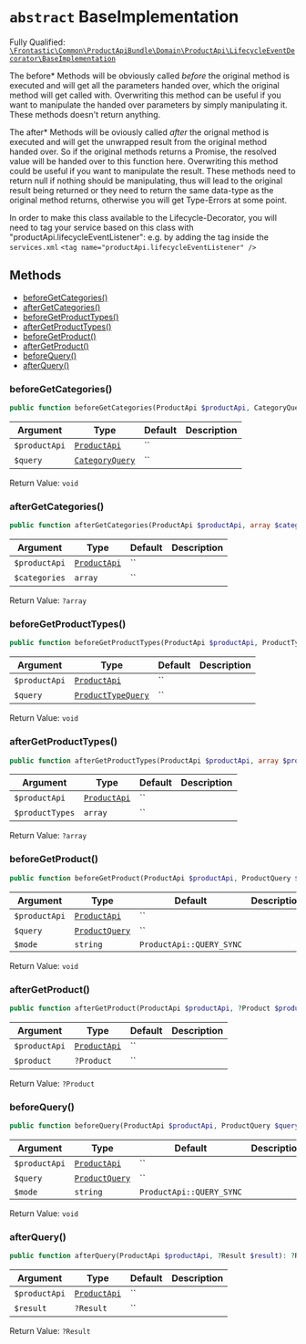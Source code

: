 # `abstract`  BaseImplementation

Fully Qualified: [`\Frontastic\Common\ProductApiBundle\Domain\ProductApi\LifecycleEventDecorator\BaseImplementation`](../../../../../../src/php/ProductApiBundle/Domain/ProductApi/LifecycleEventDecorator/BaseImplementation.php)


The before* Methods will be obviously called *before* the original method is
executed and will get all the parameters handed over, which the original
method will get called with. Overwriting this method can be useful if you want
to manipulate the handed over parameters by simply manipulating it. These
methods doesn't return anything.

The after* Methods will be oviously called *after* the orignal method is
executed and will get the unwrapped result from the original method handed
over. So if the original methods returns a Promise, the resolved value will be
handed over to this function here. Overwriting this method could be useful if
you want to manipulate the result. These methods need to return null if
nothing should be manipulating, thus will lead to the original result being
returned or they need to return the same data-type as the original method
returns, otherwise you will get Type-Errors at some point.

In order to make this class available to the Lifecycle-Decorator, you will
need to tag your service based on this class with
"productApi.lifecycleEventListener": e.g. by adding the tag inside the
`services.xml` ``` <tag name="productApi.lifecycleEventListener" /> ```

## Methods

* [beforeGetCategories()](#beforeGetCategories)
* [afterGetCategories()](#afterGetCategories)
* [beforeGetProductTypes()](#beforeGetProductTypes)
* [afterGetProductTypes()](#afterGetProductTypes)
* [beforeGetProduct()](#beforeGetProduct)
* [afterGetProduct()](#afterGetProduct)
* [beforeQuery()](#beforeQuery)
* [afterQuery()](#afterQuery)


### beforeGetCategories()


```php
public function beforeGetCategories(ProductApi $productApi, CategoryQuery $query): void
```






Argument|Type|Default|Description
--------|----|-------|-----------
`$productApi`|[`ProductApi`](../../ProductApi.md)|``|
`$query`|[`CategoryQuery`](../Query/CategoryQuery.md)|``|

Return Value: `void`

### afterGetCategories()


```php
public function afterGetCategories(ProductApi $productApi, array $categories): ?array
```






Argument|Type|Default|Description
--------|----|-------|-----------
`$productApi`|[`ProductApi`](../../ProductApi.md)|``|
`$categories`|`array`|``|

Return Value: `?array`

### beforeGetProductTypes()


```php
public function beforeGetProductTypes(ProductApi $productApi, ProductTypeQuery $query): void
```






Argument|Type|Default|Description
--------|----|-------|-----------
`$productApi`|[`ProductApi`](../../ProductApi.md)|``|
`$query`|[`ProductTypeQuery`](../Query/ProductTypeQuery.md)|``|

Return Value: `void`

### afterGetProductTypes()


```php
public function afterGetProductTypes(ProductApi $productApi, array $productTypes): ?array
```






Argument|Type|Default|Description
--------|----|-------|-----------
`$productApi`|[`ProductApi`](../../ProductApi.md)|``|
`$productTypes`|`array`|``|

Return Value: `?array`

### beforeGetProduct()


```php
public function beforeGetProduct(ProductApi $productApi, ProductQuery $query, string $mode = ProductApi::QUERY_SYNC): void
```






Argument|Type|Default|Description
--------|----|-------|-----------
`$productApi`|[`ProductApi`](../../ProductApi.md)|``|
`$query`|[`ProductQuery`](../Query/ProductQuery.md)|``|
`$mode`|`string`|`ProductApi::QUERY_SYNC`|

Return Value: `void`

### afterGetProduct()


```php
public function afterGetProduct(ProductApi $productApi, ?Product $product): ?Product
```






Argument|Type|Default|Description
--------|----|-------|-----------
`$productApi`|[`ProductApi`](../../ProductApi.md)|``|
`$product`|`?Product`|``|

Return Value: `?Product`

### beforeQuery()


```php
public function beforeQuery(ProductApi $productApi, ProductQuery $query, string $mode = ProductApi::QUERY_SYNC): void
```






Argument|Type|Default|Description
--------|----|-------|-----------
`$productApi`|[`ProductApi`](../../ProductApi.md)|``|
`$query`|[`ProductQuery`](../Query/ProductQuery.md)|``|
`$mode`|`string`|`ProductApi::QUERY_SYNC`|

Return Value: `void`

### afterQuery()


```php
public function afterQuery(ProductApi $productApi, ?Result $result): ?Result
```






Argument|Type|Default|Description
--------|----|-------|-----------
`$productApi`|[`ProductApi`](../../ProductApi.md)|``|
`$result`|`?Result`|``|

Return Value: `?Result`

